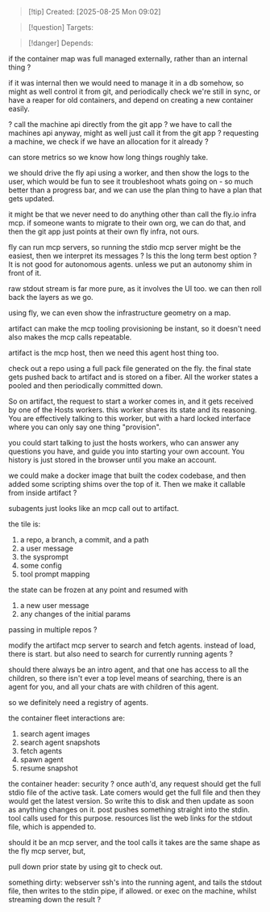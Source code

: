 
>[!tip] Created: [2025-08-25 Mon 09:02]

>[!question] Targets: 

>[!danger] Depends: 

if the container map was full managed externally, rather than an internal thing ?

if it was internal then we would need to manage it in a db somehow, so might as well control it from git, and periodically check we're still in sync, or have a reaper for old containers, and depend on creating a new container easily.

? call the machine api directly from the git app ?
we have to call the machines api anyway, might as well just call it from the git app ?
requesting a machine, we check if we have an allocation for it already ?

can store metrics so we know how long things roughly take.

we should drive the fly api using a worker, and then show the logs to the user, which would be fun to see it troubleshoot whats going on - so much better than a progress bar, and we can use the plan thing to have a plan that gets updated.

it might be that we never need to do anything other than call the fly.io infra mcp.
if someone wants to migrate to their own org, we can do that, and then the git app just points at their own fly infra, not ours.

fly can run mcp servers, so running the stdio mcp server might be the easiest, then we interpret its messages ?
Is this the long term best option ?
It is not good for autonomous agents.  unless we put an autonomy shim in front of it.

raw stdout stream is far more pure, as it involves the UI too.
we can then roll back the layers as we go.

using fly, we can even show the infrastructure geometry on a map.

artifact can make the mcp tooling provisioning be instant, so it doesn't need 
also makes the mcp calls repeatable.

artifact is the mcp host, then we need this agent host thing too.

check out a repo using a full pack file generated on the fly.
the final state gets pushed back to artifact and is stored on a fiber.  All the worker states a pooled and then periodically committed down.

So on artifact, the request to start a worker comes in, and it gets received by one of the Hosts workers.  this worker shares its state and its reasoning.  You are effectively talking to this worker, but with a hard locked interface where you can only say one thing "provision".  

you could start talking to just the hosts workers, who can answer any questions you have, and guide you into starting your own account.  You history is just stored in the browser until you make an account.

we could make a docker image that built the codex codebase, and then added some scripting shims over the top of it.
Then we make it callable from inside artifact ?

subagents just looks like an mcp call out to artifact.

the tile is:
1. a repo, a branch, a commit, and a path
2. a user message
3. the sysprompt
4. some config
5. tool prompt mapping

the state can be frozen at any point and resumed with
1. a new user message
2. any changes of the initial params

passing in multiple repos ?

modify the artifact mcp server to search and fetch agents.
instead of load, there is start.
but also need to search for currently running agents ?

should there always be an intro agent, and that one has access to all the children, so there isn't ever a top level means of searching, there is an agent for you, and all your chats are with children of this agent.

so we definitely need a registry of agents.

the container fleet interactions are:
1. search agent images
2. search agent snapshots
3. fetch agents
4. spawn agent
5. resume snapshot

the container header:
security ?
once auth'd, any request should get the full stdio file of the active task.  Late comers would get the full file and then they would get the latest version.  So write this to disk and then update as soon as anything changes on it.
post pushes something straight into the stdin.
tool calls used for this purpose.
resources list the web links for the stdout file, which is appended to.

should it be an mcp server, and the tool calls it takes are the same shape as the fly mcp server, but, 

pull down prior state by using git to check out.


something dirty:
webserver ssh's into the running agent, and tails the stdout file, then writes to the stdin pipe, if allowed.
or exec on the machine, whilst streaming down the result ?